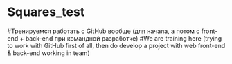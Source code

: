 # Squares_test
#Тренируемся работать с GitHub вообще (для начала, а потом с front-end + back-end при командной разработке)
#We are training here (trying to work with GitHub first of all, then do develop a project with web front-end & back-end working in team)
